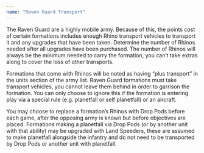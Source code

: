 ```yaml
---
name: "Raven Guard Transport"
---
```

The Raven Guard are a highly mobile army. Because of this, the points cost of certain formations includes enough Rhino transport vehicles to transport it and any upgrades that have been taken. Determine the number of Rhinos needed after all upgrades have been purchased. The number of Rhinos will always be the minimum needed to carry the formation, you can’t take extras along to cover the loss of other transports.

Formations that come with Rhinos will be noted as having <q>plus transport</q> in the units section of the army list. Raven Guard formations must take transport vehicles, you cannot leave them behind in order to garrison the formation. You can only choose to ignore this if the formation is entering play via a special rule (e.g. planetfall or self planetfall) or an aircraft.

You may choose to replace a formation’s Rhinos with Drop Pods before each game, after the opposing army is known but before objectives are placed. Formations making a planetfall via Drop Pods (or by another unit with that ability) may be upgraded with Land Speeders, these are assumed to make planetfall alongside the infantry and do not need to be transported by Drop Pods or another unit with planetfall.